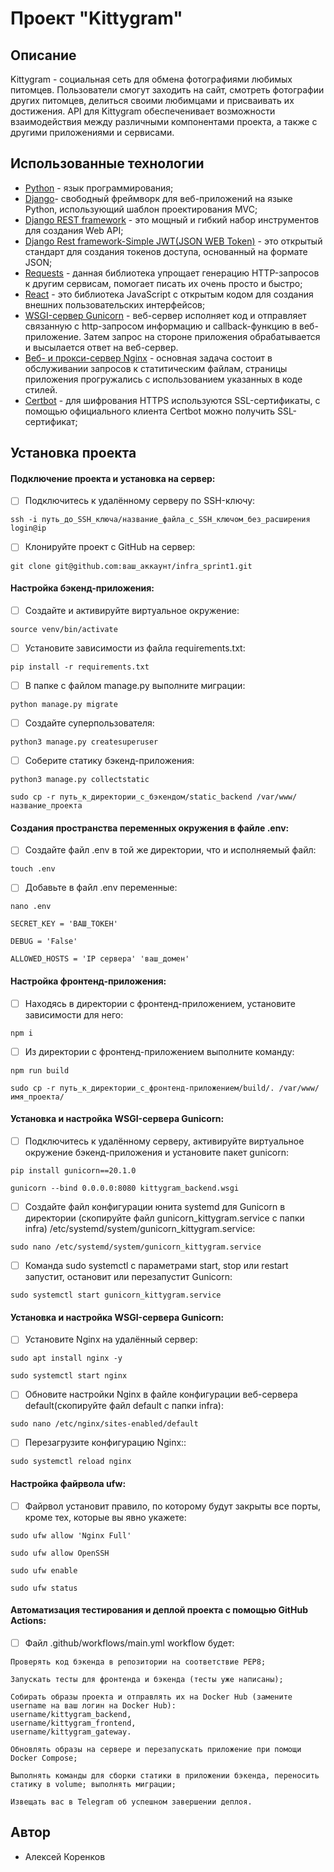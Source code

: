 # **Проект "Kittygram"**

## ****Описание****
Kittygram - cоциальная сеть для обмена фотографиями любимых питомцев. Пользователи смогут заходить на cайт, смотреть фотографии других питомцев, делиться своими любимцами и присваивать их достижения. API для Kittygram обеспеченивает возможности взаимодействия между различными компонентами проекта, а также с другими приложениями и сервисами.

## ****Использованные технологии****
- [Python](https://www.python.org/) - язык программирования;
- [Django](https://django.fun/ru/docs/django/4.1/)- cвободный фреймворк для веб-приложений на языке Python, использующий шаблон проектирования MVC;
- [Django REST framework](https://www.django-rest-framework.org/) - это мощный и гибкий набор инструментов для создания Web API;
- [Django Rest framework-Simple JWT(JSON WEB Token)](https://django-rest-framework-simplejwt.readthedocs.io/en/latest/) - это открытый стандарт для создания токенов доступа, основанный на формате JSON;
- [Requests](https://requests.readthedocs.io/en/latest/index.html) - данная библиотека упрощает генерацию HTTP-запросов к другим сервисам, помогает писать их очень просто и быстро;
- [React](https://ru.react.js.org/) - это библиотека JavaScript с открытым кодом для создания внешних пользовательских интерфейсов;
- [WSGI-сервер Gunicorn](https://gunicorn.org/) - веб-сервер исполняет код и отправляет связанную с http-запросом информацию и callback-функцию в веб-приложение. Затем запрос на стороне приложения обрабатывается и высылается ответ на веб-сервер.
- [Веб- и прокси-сервер Nginx](https://nginx.org/ru/docs/beginners_guide.html) - основная задача состоит в обслуживании запросов к статитическим файлам, страницы приложения прогружались с использованием указанных в коде стилей.
- [Certbot](https://certbot.eff.org/) - для шифрования HTTPS используются SSL-сертификаты, с помощью официального клиента Certbot можно получить SSL-сертификат; 

## ****Установка проекта****
#### Подключение проекта и установка на сервер:
 - [ ] Подключитесь к удалённому серверу по SSH-ключу:
```
ssh -i путь_до_SSH_ключа/название_файла_с_SSH_ключом_без_расширения login@ip
```
 - [ ] Клонируйте проект с GitHub на сервер:
```
git clone git@github.com:ваш_аккаунт/infra_sprint1.git
```
#### Настройка бэкенд-приложения:
 - [ ] Создайте и активируйте виртуальное окружение:
```
source venv/bin/activate
```
 - [ ] Установите зависимости из файла requirements.txt:
```
pip install -r requirements.txt
```
 - [ ] В папке с файлом manage.py выполните миграции:
```
python manage.py migrate
```
 - [ ] Создайте суперпользователя:
```
python3 manage.py createsuperuser
```
 - [ ] Соберите статику бэкенд-приложения:
```
python3 manage.py collectstatic
```
```
sudo cp -r путь_к_директории_с_бэкендом/static_backend /var/www/название_проекта
```
#### Создания пространства переменных окружения в файле .env:
 - [ ] Создайте файл .env в той же директории, что и исполняемый файл:
```
touch .env
```
 - [ ] Добавьте в файл .env переменные:
```
nano .env
```
```
SECRET_KEY = 'ВАШ_ТОКЕН'
````
```
DEBUG = 'False'
```
```
ALLOWED_HOSTS = 'IP сервера' 'ваш_домен'
```

#### Настройка фронтенд-приложения:
 - [ ] Находясь в директории с фронтенд-приложением, установите зависимости для него:
```
npm i
```
 - [ ] Из директории с фронтенд-приложением выполните команду:
```
npm run build
```
```
sudo cp -r путь_к_директории_с_фронтенд-приложением/build/. /var/www/имя_проекта/
```
#### Установка и настройка WSGI-сервера Gunicorn:
 - [ ] Подключитесь к удалённому серверу, активируйте виртуальное окружение
бэкенд-приложения и установите пакет gunicorn:
```
pip install gunicorn==20.1.0
```
```
gunicorn --bind 0.0.0.0:8080 kittygram_backend.wsgi
```
 - [ ] Создайте файл конфигурации юнита systemd для Gunicorn в директории (скопируйте файл gunicorn_kittygram.service с папки infra)
/etc/systemd/system/gunicorn_kittygram.service:
```
sudo nano /etc/systemd/system/gunicorn_kittygram.service
```
 - [ ] Команда sudo systemctl с параметрами start, stop или restart запустит, остановит
или перезапустит Gunicorn:
```
sudo systemctl start gunicorn_kittygram.service
```
#### Установка и настройка WSGI-сервера Gunicorn:
 - [ ] Установите Nginx на удалённый сервер:
```
sudo apt install nginx -y
```
```
sudo systemctl start nginx
```
 - [ ] Обновите настройки Nginx в файле конфигурации веб-сервера default(скопируйте файл default с папки infra):
```
sudo nano /etc/nginx/sites-enabled/default
```
 - [ ] Перезагрузите конфигурацию Nginx::
```
sudo systemctl reload nginx
```
#### Настройка файрвола ufw:
 - [ ] Файрвол установит правило, по которому будут закрыты все порты, кроме тех, которые
вы явно укажете:
```
sudo ufw allow 'Nginx Full'
```
```
sudo ufw allow OpenSSH
```
```
sudo ufw enable
```
```
sudo ufw status
```
#### Автоматизация тестирования и деплой проекта с помощью GitHub Actions:
 - [ ]  Файл .github/workflows/main.yml workflow будет:
```
Проверять код бэкенда в репозитории на соответствие PEP8;
```
```
Запускать тесты для фронтенда и бэкенда (тесты уже написаны);
```
```
Собирать образы проекта и отправлять их на Docker Hub (замените username на ваш логин на Docker Hub):
username/kittygram_backend,
username/kittygram_frontend,
username/kittygram_gateway.
```
```
Обновлять образы на сервере и перезапускать приложение при помощи Docker Compose;
```
```
Выполнять команды для сборки статики в приложении бэкенда, переносить статику в volume; выполнять миграции;
```
```
Извещать вас в Telegram об успешном завершении деплоя.
```

## **Автор**
- Алексей Коренков
